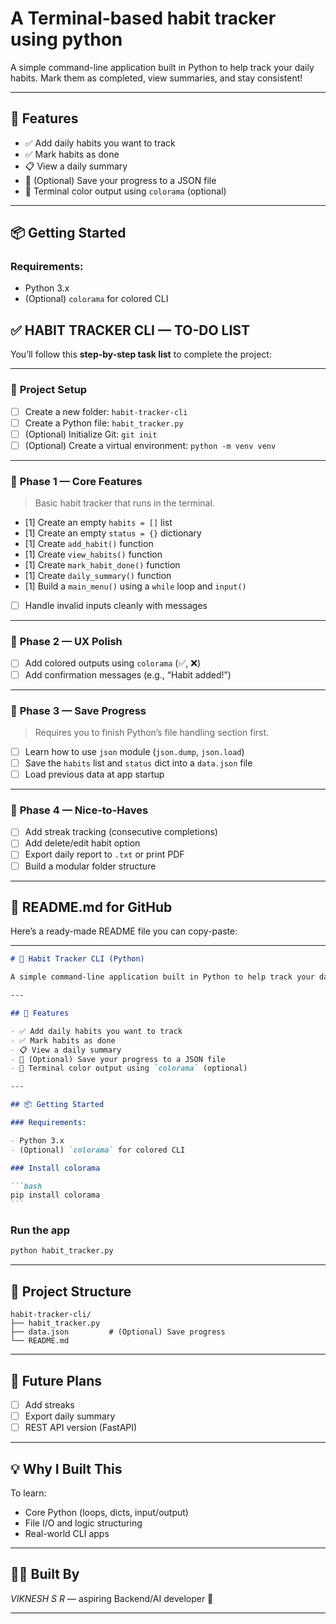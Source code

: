 # A Terminal-based habit tracker using python

A simple command-line application built in Python to help track your daily habits. Mark them as completed, view summaries, and stay consistent!

---

## 🔧 Features

- ✅ Add daily habits you want to track
- ✅ Mark habits as done
- 📋 View a daily summary
- 💾 (Optional) Save your progress to a JSON file
- 🌈 Terminal color output using `colorama` (optional)

---

## 📦 Getting Started

### Requirements:

- Python 3.x
- (Optional) `colorama` for colored CLI

## ✅ HABIT TRACKER CLI — TO-DO LIST

You’ll follow this **step-by-step task list** to complete the project:

---

### 🚧 **Project Setup**

- [ ] Create a new folder: `habit-tracker-cli`
- [ ] Create a Python file: `habit_tracker.py`
- [ ] (Optional) Initialize Git: `git init`
- [ ] (Optional) Create a virtual environment: `python -m venv venv`

---

### 🧱 **Phase 1 — Core Features**

> Basic habit tracker that runs in the terminal.

- [1] Create an empty `habits = []` list
- [1] Create an empty `status = {}` dictionary
- [1] Create `add_habit()` function
- [1] Create `view_habits()` function
- [1] Create `mark_habit_done()` function
- [1] Create `daily_summary()` function
- [1] Build a `main_menu()` using a `while` loop and `input()`
- [ ] Handle invalid inputs cleanly with messages

---

### 🎨 **Phase 2 — UX Polish**

- [ ] Add colored outputs using `colorama` (✅, ❌)
- [ ] Add confirmation messages (e.g., “Habit added!”)

---

### 💾 **Phase 3 — Save Progress**

> Requires you to finish Python’s file handling section first.

- [ ] Learn how to use `json` module (`json.dump`, `json.load`)
- [ ] Save the `habits` list and `status` dict into a `data.json` file
- [ ] Load previous data at app startup

---

### 🧠 **Phase 4 — Nice-to-Haves**

- [ ] Add streak tracking (consecutive completions)
- [ ] Add delete/edit habit option
- [ ] Export daily report to `.txt` or print PDF
- [ ] Build a modular folder structure

---

## 📄 README.md for GitHub

Here’s a ready-made README file you can copy-paste:

---

````markdown
# 🧠 Habit Tracker CLI (Python)

A simple command-line application built in Python to help track your daily habits. Mark them as completed, view summaries, and stay consistent!

---

## 🔧 Features

- ✅ Add daily habits you want to track
- ✅ Mark habits as done
- 📋 View a daily summary
- 💾 (Optional) Save your progress to a JSON file
- 🌈 Terminal color output using `colorama` (optional)

---

## 📦 Getting Started

### Requirements:

- Python 3.x
- (Optional) `colorama` for colored CLI

### Install colorama

```bash
pip install colorama
```
````

### Run the app

```bash
python habit_tracker.py
```

---

## 📁 Project Structure

```
habit-tracker-cli/
├── habit_tracker.py
├── data.json         # (Optional) Save progress
└── README.md
```

---

## 🌱 Future Plans

- [ ] Add streaks
- [ ] Export daily summary
- [ ] REST API version (FastAPI)

---

## 💡 Why I Built This

To learn:

- Core Python (loops, dicts, input/output)
- File I/O and logic structuring
- Real-world CLI apps

---

## 🧑‍💻 Built By

_VIKNESH S R_ — aspiring Backend/AI developer 🚀

---
